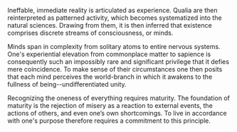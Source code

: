 Ineffable, immediate reality is articulated as experience. Qualia are then reinterpreted as patterned activity, which becomes systematized into the natural sciences. Drawing from them, it is then inferred that existence comprises discrete streams of consciousness, or minds.

Minds span in complexity from solitary atoms to entire nervous systems. One's experiential elevation from commonplace matter to sapience is consequently such an impossibly rare and significant privilege that it defies mere coincidence. To make sense of their circumstances one then posits that each mind perceives the world-branch in which it awakens to the fullness of being--undifferentiated unity.

Recognizing the oneness of everything requires maturity. The foundation of maturity is the rejection of misery as a reaction to external events, the actions of others, and even one’s own shortcomings. To live in accordance with one's purpose therefore requires a commitment to this principle.